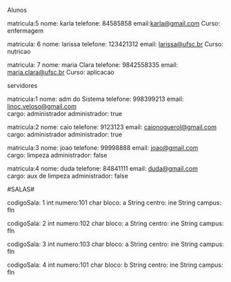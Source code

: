 Alunos

matricula:5
nome: karla
telefone: 84585858
email:karla@gmail.com
Curso: enfermagem


matricula: 6
nome: larissa
telefone: 123421312
email: larissa@ufsc.br
Curso: nutricao

matricula: 7
nome: maria Clara
telefone: 9842558335
email: maria.clara@ufsc.br
Curso: aplicacao

servidores

matricula:1
nome: adm do Sistema
telefone: 998399213
email: linoc.veloso@gmail.com  
cargo: administrador
administrador: true

matricula:2
nome: caio
telefone: 9123123
email: caionoguerol@gmail.com  
cargo: administrador
administrador: true

matricula:3
nome: joao
telefone: 99998888
email: joao@gmail.com  
cargo: limpeza
administrador: false

matricula:4
nome: duda
telefone: 84841111
email: duda@gmail.com  
cargo: aux de limpeza
administrador: false

#SALAS#

codigoSala: 1
int numero:101
char bloco: a
String centro: ine
String campus: fln

codigoSala: 2
int numero:102
char bloco: a
String centro: ine
String campus: fln

codigoSala: 3
int numero:103
char bloco: a
String centro: ine
String campus: fln

codigoSala: 4
int numero:101
char bloco: b
String centro: ine
String campus: fln
